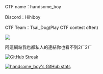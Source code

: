 CTF name：handsome_boy

Discord：Hihiboy

CTF Team：Tsai_Dog(Play CTF contest often)

![](https://i.imgur.com/n8mcIDf.gif)

阿這網站我也都私人的連結你也看不到2ㄏ2ㄏ

[![GitHub Streak](https://github-readme-streak-stats.herokuapp.com/?user=glass860)](https://git.io/streak-stats) 

[![handsome_boy's GitHub stats](https://github-readme-stats.vercel.app/api?username=glass860)](https://github.com/anuraghazra/github-readme-stats)
